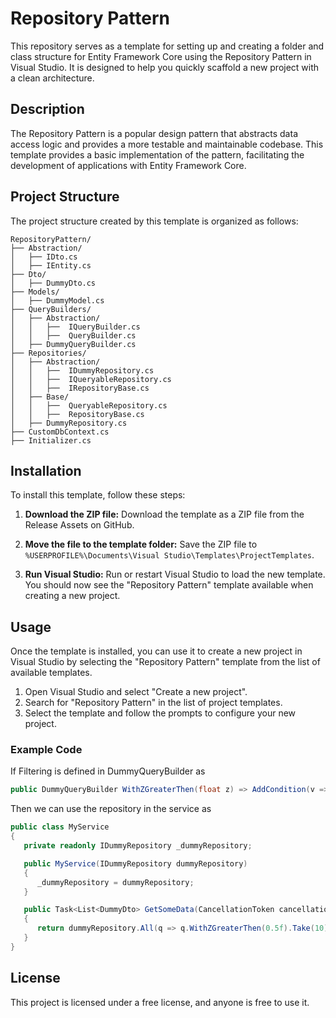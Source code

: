 # Repository Pattern

This repository serves as a template for setting up and creating a folder and class structure for Entity Framework Core using the Repository Pattern in Visual Studio. It is designed to help you quickly scaffold a new project with a clean architecture.

## Description

The Repository Pattern is a popular design pattern that abstracts data access logic and provides a more testable and maintainable codebase. This template provides a basic implementation of the pattern, facilitating the development of applications with Entity Framework Core.

## Project Structure

The project structure created by this template is organized as follows:

```plaintext
RepositoryPattern/
├── Abstraction/
│   ├── IDto.cs
│   ├── IEntity.cs
├── Dto/
│   ├── DummyDto.cs
├── Models/
│   ├── DummyModel.cs
├── QueryBuilders/
│   ├── Abstraction/
│   │   ├──  IQueryBuilder.cs
│   │   ├──  QueryBuilder.cs
│   ├── DummyQueryBuilder.cs
├── Repositories/
│   ├── Abstraction/
│   │   ├──  IDummyRepository.cs
│   │   ├──  IQueryableRepository.cs
│   │   ├──  IRepositoryBase.cs
│   ├── Base/
│   │   ├──  QueryableRepository.cs
│   │   ├──  RepositoryBase.cs
│   ├── DummyRepository.cs
├── CustomDbContext.cs
├── Initializer.cs

```
## Installation

To install this template, follow these steps:

1. **Download the ZIP file:**
   Download the template as a ZIP file from the Release Assets on GitHub.

2. **Move the file to the template folder:**
   Save the ZIP file to `%USERPROFILE%\Documents\Visual Studio\Templates\ProjectTemplates`.

3. **Run Visual Studio:**
   Run or restart Visual Studio to load the new template. You should now see the "Repository Pattern" template available when creating a new project.

## Usage

Once the template is installed, you can use it to create a new project in Visual Studio by selecting the "Repository Pattern" template from the list of available templates.

1. Open Visual Studio and select "Create a new project".
2. Search for "Repository Pattern" in the list of project templates.
3. Select the template and follow the prompts to configure your new project.

### Example Code
If Filtering is defined in DummyQueryBuilder as
```csharp
public DummyQueryBuilder WithZGreaterThen(float z) => AddCondition(v => v.Z > z);
```
Then we can use the repository in the service as
```csharp
public class MyService
{
   private readonly IDummyRepository _dummyRepository;

   public MyService(IDummyRepository dummyRepository)
   {
      _dummyRepository = dummyRepository;
   }

   public Task<List<DummyDto> GetSomeData(CancellationToken cancellationToken)
   {
      return dummyRepository.All(q => q.WithZGreaterThen(0.5f).Take(10), cancellationToken);
   }
}
```

## License

This project is licensed under a free license, and anyone is free to use it.